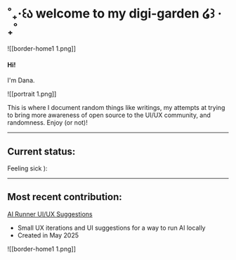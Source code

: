 # ˚₊‧꒰ა welcome to my digi-garden ໒꒱ ‧₊˚

![[border-home1 1.png]]
#### Hi!
I'm Dana.

![[portrait 1.png]]

This is where I document random things like writings, my attempts at trying to bring more awareness of open source to the UI/UX community, and randomness. Enjoy (or not)!

---
## Current status:
Feeling sick ):

---
## Most recent contribution:
[AI Runner UI/UX Suggestions](https://github.com/orgs/Capsize-Games/discussions/1677)
- Small UX iterations and UI suggestions for a way to run AI locally
- Created in May 2025

![[border-home1 1.png]]